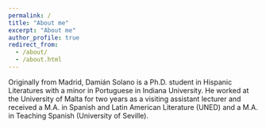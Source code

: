 ```yaml
---
permalink: /
title: "About me"
excerpt: "About me"
author_profile: true
redirect_from: 
  - /about/
  - /about.html
---
```


Originally from Madrid, Damián Solano is a Ph.D. student in Hispanic Literatures with a minor in Portuguese in Indiana University. He worked at the University of Malta for two years as a visiting assistant lecturer and received a M.A. in Spanish and Latin American Literature (UNED) and a M.A. in Teaching Spanish (University of Seville).
